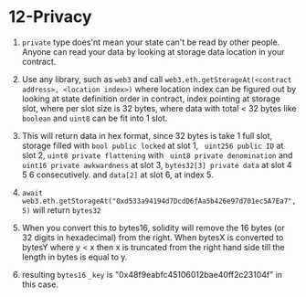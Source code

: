 # 12-Privacy

1. `private` type does'nt mean your state can't be read by other people. Anyone can read your data by looking at storage data location in your contract.

2. Use any library, such as `web3` and call `web3.eth.getStorageAt(<contract address>, <location index>)` where location index can be figured out by looking at state definition order in contract, index pointing at storage slot, where per slot size is 32 bytes, where data with total < 32 bytes like `boolean` and `uint8` can be fit into 1 slot.

3. This will return data in hex format, since 32 bytes is take 1 full slot, storage filled with `bool public locked` at slot 1, ` uint256 public ID` at slot 2, `uint8 private flattening` with ` uint8 private denomination` and ` uint16 private awkwardness` at slot 3, `bytes32[3] private data` at slot 4 5 6 consecutively. and `data[2]` at slot 6, at index 5.

4. `await web3.eth.getStorageAt("0xd533a94194d7DcdD6fAa5b426e97d701ec5A7Ea7", 5)` will return `bytes32`

5. When you convert this to bytes16, solidity will remove the 16 bytes (or 32 digits in hexadecimal) from the right. When bytesX is converted to bytesY where y < x then x is truncated from the right hand side till the length in bytes is equal to y.

6. resulting `bytes16` `_key` is "0x48f9eabfc45106012bae40ff2c23104f" in this case.

